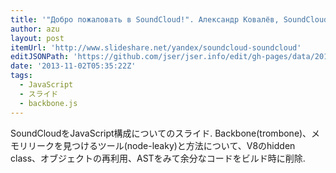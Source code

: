 ```yaml
---
title: '"Добро пожаловать в SoundCloud!". Александр Ковалёв, SoundCloud'
author: azu
layout: post
itemUrl: 'http://www.slideshare.net/yandex/soundcloud-soundcloud'
editJSONPath: 'https://github.com/jser/jser.info/edit/gh-pages/data/2013/11/index.json'
date: '2013-11-02T05:35:22Z'
tags:
  - JavaScript
  - スライド
  - backbone.js
---
```

SoundCloudをJavaScript構成についてのスライド.
Backbone(trombone)、メモリリークを見つけるツール(node-leaky)と方法について、V8のhidden class、オブジェクトの再利用、ASTをみて余分なコードをビルド時に削除.

